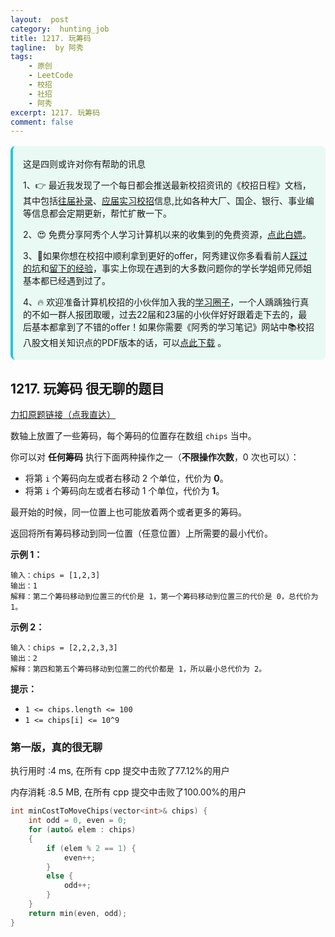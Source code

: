 ```yaml
---
layout:  post
category:  hunting_job
title: 1217. 玩筹码
tagline:  by 阿秀
tags:
    - 原创
    - LeetCode
    - 校招
    - 社招
    - 阿秀
excerpt: 1217. 玩筹码
comment: false
---
```




<div style="border-color: #24C6DC;
            background-color: #e9f9f3;         
            margin: 1rem 0;
        padding: .25rem 1rem;
        border-left-width: .3rem;
        border-left-style: solid;
        border-radius: .5rem;
        color: inherit;">
  <p>这是四则或许对你有帮助的讯息</p>
  <p>1、👉 最近我发现了一个每日都会推送最新校招资讯的《校招日程》文档，其中包括<a style="text-decoration: underline" href="https://flowus.cn/share/ee50d5eb-3cd5-4f74-880e-95b215dd4ff2" target="_blank">往届补录</a>、<a href="https://flowus.cn/share/5f327c98-1e31-46c8-b86b-5ac6105e021f" target="_blank">应届实习校招</a>信息,比如各种大厂、国企、银行、事业编等信息都会定期更新，帮忙扩散一下。</p>  
  <p>2、😍
    免费分享阿秀个人学习计算机以来的收集到的免费资源，<a style="text-decoration: underline" href="/notes/07-resources/01-free/01-introduce.html" target="_blank">点此白嫖</a>。
  </p>
  <p>3、🚀如果你想在校招中顺利拿到更好的offer，阿秀建议你多看看前人<a style="text-decoration: underline" href="https://www.yuque.com/tuobaaxiu/httmmc/npg1k81zeq4wfpyz" target="_blank">踩过的坑</a>和<a style="text-decoration: underline"  target="_blank" href="https://www.yuque.com/tuobaaxiu/httmmc/gge9ppd0mbu2d3dp">留下的经验</a>，事实上你现在遇到的大多数问题你的学长学姐师兄师姐基本都已经遇到过了。
  </p>
  <p>4、🔥 欢迎准备计算机校招的小伙伴加入我的<a  style="text-decoration: underline" href="https://www.yuque.com/tuobaaxiu/httmmc/xg0otqvc17wfx4u9" target="_blank">学习圈子</a>，一个人踽踽独行真的不如一群人报团取暖，过去22届和23届的小伙伴好好跟着走下去的，最后基本都拿到了不错的offer！如果你需要《阿秀的学习笔记》网站中📚︎校招八股文相关知识点的PDF版本的话，可以<a style="text-decoration: underline" href="/notes/08-other/02-question.html#_5、如何下载阿秀的学习笔记内容pdf版本" target="_blank">点此下载</a> 。</p>   </div>




## 1217. 玩筹码  很无聊的题目

[力扣原题链接（点我直达）](https://leetcode-cn.com/problems/play-with-chips/)

数轴上放置了一些筹码，每个筹码的位置存在数组 `chips` 当中。

你可以对 **任何筹码** 执行下面两种操作之一（**不限操作次数**，0 次也可以）：

- 将第 `i` 个筹码向左或者右移动 2 个单位，代价为 **0**。
- 将第 `i` 个筹码向左或者右移动 1 个单位，代价为 **1**。

最开始的时候，同一位置上也可能放着两个或者更多的筹码。

返回将所有筹码移动到同一位置（任意位置）上所需要的最小代价。

 

**示例 1：**

```
输入：chips = [1,2,3]
输出：1
解释：第二个筹码移动到位置三的代价是 1，第一个筹码移动到位置三的代价是 0，总代价为 1。
```

**示例 2：**

```
输入：chips = [2,2,2,3,3]
输出：2
解释：第四和第五个筹码移动到位置二的代价都是 1，所以最小总代价为 2。
```

 

**提示：**

- `1 <= chips.length <= 100`
- `1 <= chips[i] <= 10^9`



### 第一版，真的很无聊

执行用时 :4 ms, 在所有 cpp 提交中击败了77.12%的用户

内存消耗 :8.5 MB, 在所有 cpp 提交中击败了100.00%的用户



```c++
int minCostToMoveChips(vector<int>& chips) {
	int odd = 0, even = 0;
	for (auto& elem : chips)
	{
		if (elem % 2 == 1) {
			even++;
		}
		else {
			odd++;
		}
	}
	return min(even, odd);
}
```

<p id="分割平衡字符串"></p>



